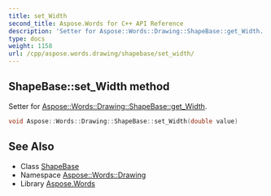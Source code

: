 ```yaml
---
title: set_Width
second_title: Aspose.Words for C++ API Reference
description: 'Setter for Aspose::Words::Drawing::ShapeBase::get_Width.'
type: docs
weight: 1158
url: /cpp/aspose.words.drawing/shapebase/set_width/
---
```

## ShapeBase::set_Width method


Setter for [Aspose::Words::Drawing::ShapeBase::get_Width](../get_width/).

```cpp
void Aspose::Words::Drawing::ShapeBase::set_Width(double value)
```

## See Also

* Class [ShapeBase](../)
* Namespace [Aspose::Words::Drawing](../../)
* Library [Aspose.Words](../../../)
